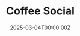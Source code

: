 ---
display_title: "Coffee Social"
title: "Coffee Social"
date: 2025-03-04T00:00:00Z
draft: false
layout: event
poster: "/images/event_posters/2024-2025/march-coffee-social.png"
poster_cover: "contain"
poster_position: "center"
short_description: "Reconnect with fellow students and faculty after reading week!"
start_time: "12:00 - 2:00 PM EST"
location: "HP 5345"
background: "images/orientation2018-min.jpeg"
publishdate: 2025-03-05
---
